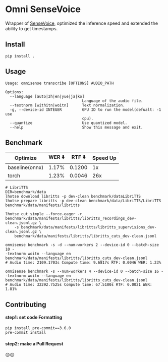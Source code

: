 # Omni SenseVoice

Wrapper of [SenseVoice](https://github.com/FunAudioLLM/SenseVoice), optimized the inference speed and extended the ability to get timestamps.

## Install
```
pip install .
```

## Usage
```
Usage: omnisense transcribe [OPTIONS] AUDIO_PATH

Options:
  --language [auto|zh|en|yue|ja|ko]
                                  Language of the audio file.
  --textnorm [withitn|woitn]      Text normalization.
  -g, --device-id INTEGER         GPU ID to run the model(defualt: -1 use
                                  cpu).
  --quantize                      Use quantized model.
  --help                          Show this message and exit.
```

## Benchmark

| Optimize       | WER ⬇️  | RTF ⬇️ | Speed Up |
| -----          |-----   | ----- |  ----- |
| baseline(onnx) | 1.17%  | 0.1200 |  1x   |
| torch          | 1.23%  | 0.0046 | 26x   |


```
# LibriTTS
DIR=benchmark/data
lhotse download libritts -p dev-clean benchmark/dataLibriTTS
lhotse prepare libritts -p dev-clean benchmark/data/LibriTTS/LibriTTS benchmark/data/manifests/libritts

lhotse cut simple --force-eager -r benchmark/data/manifests/libritts/libritts_recordings_dev-clean.jsonl.gz \
    -s benchmark/data/manifests/libritts/libritts_supervisions_dev-clean.jsonl.gz \
    benchmark/data/manifests/libritts/libritts_cuts_dev-clean.jsonl

omnisense benchmark -s -d --num-workers 2 --device-id 0 --batch-size 10 -
-textnorm woitn --language en benchmark/data/manifests/libritts/libritts_cuts_dev-clean.jsonl
# Audio time: 2109.1703s Compute time: 9.6817s RTF: 0.0046 WER: 1.23%

omnisense benchmark -s --num-workers 4 --device-id 0 --batch-size 16 --textnorm woitn --language en benchmark/data/manifests/libritts/libritts_cuts_dev-clean.jsonl
# Audio time: 32292.7525s Compute time: 67.5100s RTF: 0.0021 WER: 1.81%
```

## Contributing
#### step1: set code Formatting
```
pip install pre-commit==3.6.0
pre-commit install
```

#### step2: make a Pull Request
😊😊
